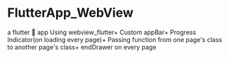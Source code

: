 # FlutterApp_WebView
a flutter 📱 app Using webview_flutter+ Custom appBar+ Progress Indicator(on loading every page)+ Passing function from one page's class to another page's class+ endDrawer on every page
